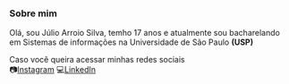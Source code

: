 ### **Sobre mim**

Olá, sou Júlio Arroio Silva, temho 17 anos e atualmente sou bacharelando em Sistemas de informações na Universidade de São Paulo **(USP)**

Caso você queira acessar minhas redes sociais  
📷[Instagram](https://instagram.com/julioarroios/)
💻[LinkedIn](https://br.linkedin.com/in/j%C3%BAlio-arroio-silva-77a15b2a7)
